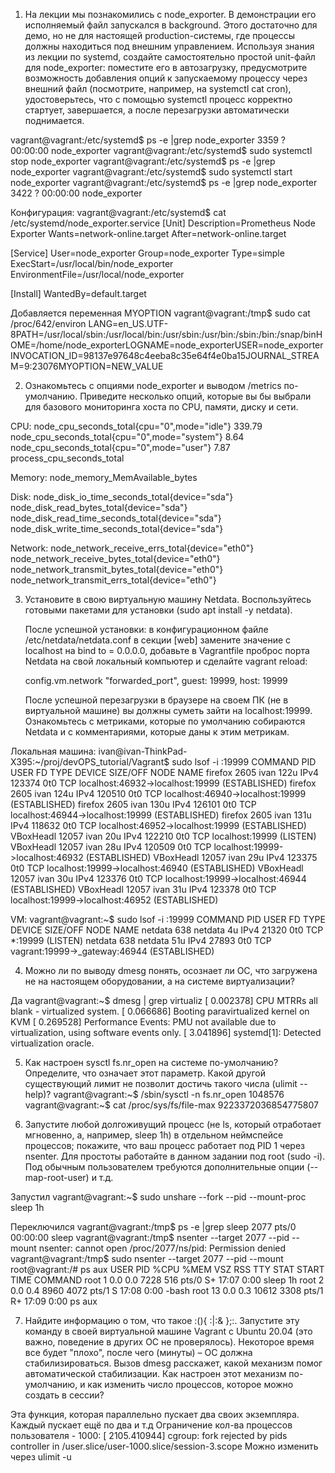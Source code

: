 1) На лекции мы познакомились с node_exporter. В демонстрации его исполняемый файл запускался в background. Этого достаточно для демо, но не для настоящей production-системы, где процессы должны находиться под внешним управлением. Используя знания из лекции по systemd, создайте самостоятельно простой unit-файл для node_exporter:
        поместите его в автозагрузку,
        предусмотрите возможность добавления опций к запускаемому процессу через внешний файл (посмотрите, например, на systemctl cat cron),
        удостоверьтесь, что с помощью systemctl процесс корректно стартует, завершается, а после перезагрузки автоматически поднимается.


vagrant@vagrant:/etc/systemd$ ps -e |grep node_exporter
   3359 ?        00:00:00 node_exporter
vagrant@vagrant:/etc/systemd$ sudo systemctl stop node_exporter
vagrant@vagrant:/etc/systemd$ ps -e |grep node_exporter
vagrant@vagrant:/etc/systemd$ sudo systemctl start node_exporter
vagrant@vagrant:/etc/systemd$ ps -e |grep node_exporter
   3422 ?        00:00:00 node_exporter

Конфигурация:
vagrant@vagrant:/etc/systemd$ cat /etc/systemd/node_exporter.service
[Unit]
Description=Prometheus Node Exporter
Wants=network-online.target
After=network-online.target

[Service]
User=node_exporter
Group=node_exporter
Type=simple
ExecStart=/usr/local/bin/node_exporter
EnvironmentFile=/usr/local/node_exporter

[Install]
WantedBy=default.target

Добавляется переменная MYOPTION 
vagrant@vagrant:/tmp$ sudo cat /proc/642/environ 
LANG=en_US.UTF-8PATH=/usr/local/sbin:/usr/local/bin:/usr/sbin:/usr/bin:/sbin:/bin:/snap/binHOME=/home/node_exporterLOGNAME=node_exporterUSER=node_exporterINVOCATION_ID=98137e97648c4eeba8c35e64f4e0ba15JOURNAL_STREAM=9:23076MYOPTION=NEW_VALUE

2) Ознакомьтесь с опциями node_exporter и выводом /metrics по-умолчанию. Приведите несколько опций, которые вы бы выбрали для базового мониторинга хоста по CPU, памяти, диску и сети.

CPU:
    node_cpu_seconds_total{cpu="0",mode="idle"} 339.79
    node_cpu_seconds_total{cpu="0",mode="system"} 8.64
    node_cpu_seconds_total{cpu="0",mode="user"} 7.87
    process_cpu_seconds_total
    
Memory:
    node_memory_MemAvailable_bytes
    
Disk:
    node_disk_io_time_seconds_total{device="sda"} 
    node_disk_read_bytes_total{device="sda"} 
    node_disk_read_time_seconds_total{device="sda"} 
    node_disk_write_time_seconds_total{device="sda"}
    
Network:
    node_network_receive_errs_total{device="eth0"} 
    node_network_receive_bytes_total{device="eth0"} 
    node_network_transmit_bytes_total{device="eth0"}
    node_network_transmit_errs_total{device="eth0"}


3) Установите в свою виртуальную машину Netdata. Воспользуйтесь готовыми пакетами для установки (sudo apt install -y netdata).

    После успешной установки:
        в конфигурационном файле /etc/netdata/netdata.conf в секции [web] замените значение с localhost на bind to = 0.0.0.0,
        добавьте в Vagrantfile проброс порта Netdata на свой локальный компьютер и сделайте vagrant reload:

    config.vm.network "forwarded_port", guest: 19999, host: 19999

    После успешной перезагрузки в браузере на своем ПК (не в виртуальной машине) вы должны суметь зайти на localhost:19999. Ознакомьтесь с метриками, которые по умолчанию собираются Netdata и с комментариями, которые даны к этим метрикам.

Локальная машина:
ivan@ivan-ThinkPad-X395:~/proj/devOPS_tutorial/Vagrant$ sudo lsof -i :19999
COMMAND     PID USER   FD   TYPE DEVICE SIZE/OFF NODE NAME
firefox    2605 ivan  122u  IPv4 123374      0t0  TCP localhost:46932->localhost:19999 (ESTABLISHED)
firefox    2605 ivan  124u  IPv4 120510      0t0  TCP localhost:46940->localhost:19999 (ESTABLISHED)
firefox    2605 ivan  130u  IPv4 126101      0t0  TCP localhost:46944->localhost:19999 (ESTABLISHED)
firefox    2605 ivan  131u  IPv4 118632      0t0  TCP localhost:46952->localhost:19999 (ESTABLISHED)
VBoxHeadl 12057 ivan   20u  IPv4 122210      0t0  TCP localhost:19999 (LISTEN)
VBoxHeadl 12057 ivan   28u  IPv4 120509      0t0  TCP localhost:19999->localhost:46932 (ESTABLISHED)
VBoxHeadl 12057 ivan   29u  IPv4 123375      0t0  TCP localhost:19999->localhost:46940 (ESTABLISHED)
VBoxHeadl 12057 ivan   30u  IPv4 123376      0t0  TCP localhost:19999->localhost:46944 (ESTABLISHED)
VBoxHeadl 12057 ivan   31u  IPv4 123378      0t0  TCP localhost:19999->localhost:46952 (ESTABLISHED)

VM:
vagrant@vagrant:~$ sudo lsof -i :19999
COMMAND PID    USER   FD   TYPE DEVICE SIZE/OFF NODE NAME
netdata 638 netdata    4u  IPv4  21320      0t0  TCP *:19999 (LISTEN)
netdata 638 netdata   51u  IPv4  27893      0t0  TCP vagrant:19999->_gateway:46944 (ESTABLISHED)



4) Можно ли по выводу dmesg понять, осознает ли ОС, что загружена не на настоящем оборудовании, а на системе виртуализации?

Да
vagrant@vagrant:~$ dmesg | grep virtualiz
[    0.002378] CPU MTRRs all blank - virtualized system.
[    0.066686] Booting paravirtualized kernel on KVM
[    0.269528] Performance Events: PMU not available due to virtualization, using software events only.
[    3.041896] systemd[1]: Detected virtualization oracle.


5) Как настроен sysctl fs.nr_open на системе по-умолчанию? Определите, что означает этот параметр. Какой другой существующий лимит не позволит достичь такого числа (ulimit --help)?
vagrant@vagrant:~$ /sbin/sysctl -n fs.nr_open
1048576
vagrant@vagrant:~$ cat /proc/sys/fs/file-max 
9223372036854775807



6) Запустите любой долгоживущий процесс (не ls, который отработает мгновенно, а, например, sleep 1h) в отдельном неймспейсе процессов; покажите, что ваш процесс работает под PID 1 через nsenter. Для простоты работайте в данном задании под root (sudo -i). Под обычным пользователем требуются дополнительные опции (--map-root-user) и т.д.

Запустил
vagrant@vagrant:~$ sudo unshare --fork --pid --mount-proc sleep 1h

Переключился
vagrant@vagrant:/tmp$ ps -e |grep sleep
   2077 pts/0    00:00:00 sleep
vagrant@vagrant:/tmp$ nsenter --target 2077 --pid --mount
nsenter: cannot open /proc/2077/ns/pid: Permission denied
vagrant@vagrant:/tmp$ sudo nsenter --target 2077 --pid --mount
root@vagrant:/# ps aux
USER         PID %CPU %MEM    VSZ   RSS TTY      STAT START   TIME COMMAND
root           1  0.0  0.0   7228   516 pts/0    S+   17:07   0:00 sleep 1h
root           2  0.0  0.4   8960  4072 pts/1    S    17:08   0:00 -bash
root          13  0.0  0.3  10612  3308 pts/1    R+   17:09   0:00 ps aux


7) Найдите информацию о том, что такое :(){ :|:& };:. Запустите эту команду в своей виртуальной машине Vagrant с Ubuntu 20.04 (это важно, поведение в других ОС не проверялось). Некоторое время все будет "плохо", после чего (минуты) – ОС должна стабилизироваться. Вызов dmesg расскажет, какой механизм помог автоматической стабилизации.
Как настроен этот механизм по-умолчанию, и как изменить число процессов, которое можно создать в сессии?

Эта функция, которая параллельно пускает два своих экземпляра. Каждый пускает ещё по два и т.д
Ограничение кол-ва процессов пользователя - 1000:
[ 2105.410944] cgroup: fork rejected by pids controller in /user.slice/user-1000.slice/session-3.scope
Можно изменить через ulimit -u